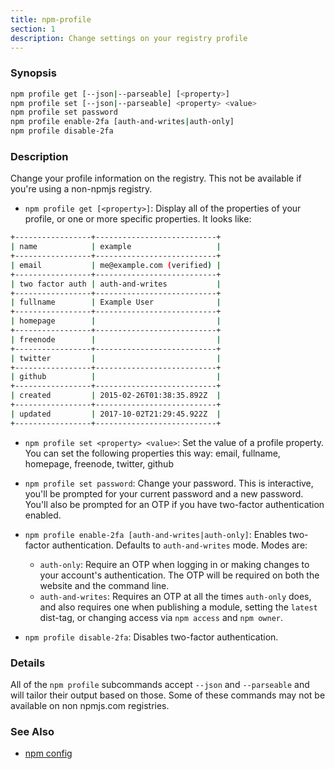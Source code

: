 ```yaml
---
title: npm-profile
section: 1
description: Change settings on your registry profile
---
```


### Synopsis

```bash
npm profile get [--json|--parseable] [<property>]
npm profile set [--json|--parseable] <property> <value>
npm profile set password
npm profile enable-2fa [auth-and-writes|auth-only]
npm profile disable-2fa
```

### Description

Change your profile information on the registry.  This not be available if
you're using a non-npmjs registry.

* `npm profile get [<property>]`:
  Display all of the properties of your profile, or one or more specific
  properties.  It looks like:

```bash
+-----------------+---------------------------+
| name            | example                   |
+-----------------+---------------------------+
| email           | me@example.com (verified) |
+-----------------+---------------------------+
| two factor auth | auth-and-writes           |
+-----------------+---------------------------+
| fullname        | Example User              |
+-----------------+---------------------------+
| homepage        |                           |
+-----------------+---------------------------+
| freenode        |                           |
+-----------------+---------------------------+
| twitter         |                           |
+-----------------+---------------------------+
| github          |                           |
+-----------------+---------------------------+
| created         | 2015-02-26T01:38:35.892Z  |
+-----------------+---------------------------+
| updated         | 2017-10-02T21:29:45.922Z  |
+-----------------+---------------------------+
```
  
* `npm profile set <property> <value>`:
  Set the value of a profile property. You can set the following properties this way:
    email, fullname, homepage, freenode, twitter, github

* `npm profile set password`:
  Change your password.  This is interactive, you'll be prompted for your
  current password and a new password.  You'll also be prompted for an OTP
  if you have two-factor authentication enabled.

* `npm profile enable-2fa [auth-and-writes|auth-only]`:
  Enables two-factor authentication. Defaults to `auth-and-writes` mode. Modes are:
  * `auth-only`: Require an OTP when logging in or making changes to your
    account's authentication.  The OTP will be required on both the website
    and the command line.
  * `auth-and-writes`: Requires an OTP at all the times `auth-only` does, and also requires one when
    publishing a module, setting the `latest` dist-tag, or changing access
    via `npm access` and `npm owner`.

* `npm profile disable-2fa`:
  Disables two-factor authentication.

### Details

All of the `npm profile` subcommands accept `--json` and `--parseable` and
will tailor their output based on those.  Some of these commands may not be
available on non npmjs.com registries.

### See Also

* [npm config](/cli-commands/config)
